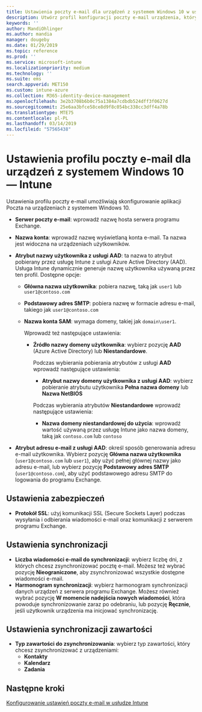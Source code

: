 ```yaml
---
title: Ustawienia poczty e-mail dla urządzeń z systemem Windows 10 w usłudze Microsoft Intune — Azure | Microsoft Docs
description: Utwórz profil konfiguracji poczty e-mail urządzenia, który korzysta z serwerów programu Exchange i pobiera atrybuty z usługi Azure Active Directory. Możesz również włączyć protokół SSL i synchronizować pocztę e-mail oraz harmonogramy na urządzeniach z systemem Windows 10 za pomocą usługi Microsoft Intune.
keywords: ''
author: MandiOhlinger
ms.author: mandia
manager: dougeby
ms.date: 01/29/2019
ms.topic: reference
ms.prod: ''
ms.service: microsoft-intune
ms.localizationpriority: medium
ms.technology: ''
ms.suite: ems
search.appverid: MET150
ms.custom: intune-azure
ms.collection: M365-identity-device-management
ms.openlocfilehash: 3e2b3708b6b0c75a1384a7cdbdb524dff3f0627d
ms.sourcegitcommit: 25e6aa3bfce58ce8d9f8c054bc338cc3dff4a78b
ms.translationtype: MTE75
ms.contentlocale: pl-PL
ms.lasthandoff: 03/14/2019
ms.locfileid: "57565438"
---
```

# <a name="email-profile-settings-for-devices-running-windows-10---intune"></a>Ustawienia profilu poczty e-mail dla urządzeń z systemem Windows 10 — Intune

Ustawienia profilu poczty e-mail umożliwiają skonfigurowanie aplikacji Poczta na urządzeniach z systemem Windows 10.

- **Serwer poczty e-mail**: wprowadź nazwę hosta serwera programu Exchange.
- **Nazwa konta**: wprowadź nazwę wyświetlaną konta e-mail. Ta nazwa jest widoczna na urządzeniach użytkowników.
- **Atrybut nazwy użytkownika z usługi AAD**: ta nazwa to atrybut pobierany przez usługę Intune z usługi Azure Active Directory (AAD). Usługa Intune dynamicznie generuje nazwę użytkownika używaną przez ten profil. Dostępne opcje:
  - **Główna nazwa użytkownika**: pobiera nazwę, taką jak `user1` lub `user1@contoso.com`
  - **Podstawowy adres SMTP**: pobiera nazwę w formacie adresu e-mail, takiego jak `user1@contoso.com`
  - **Nazwa konta SAM**: wymaga domeny, takiej jak `domain\user1`.

    Wprowadź też następujące ustawienia:  
    - **Źródło nazwy domeny użytkownika**: wybierz pozycję **AAD** (Azure Active Directory) lub **Niestandardowe**.

      Podczas wybierania pobierania atrybutów z usługi **AAD** wprowadź następujące ustawienia:
      - **Atrybut nazwy domeny użytkownika z usługi AAD**: wybierz pobieranie atrybutu użytkownika **Pełna nazwa domeny** lub **Nazwa NetBIOS**

      Podczas wybierania atrybutów **Niestandardowe** wprowadź następujące ustawienia:
      - **Nazwa domeny niestandardowej do użycia**: wprowadź wartość używaną przez usługę Intune jako nazwa domeny, taką jak `contoso.com` lub `contoso`

- **Atrybut adresu e-mail z usługi AAD**: określ sposób generowania adresu e-mail użytkownika. Wybierz pozycję **Główna nazwa użytkownika** (`user1@contoso.com` lub `user1`), aby użyć pełnej głównej nazwy jako adresu e-mail, lub wybierz pozycję **Podstawowy adres SMTP** (`user1@contoso.com`), aby użyć podstawowego adresu SMTP do logowania do programu Exchange.

## <a name="security-settings"></a>Ustawienia zabezpieczeń

- **Protokół SSL**: użyj komunikacji SSL (Secure Sockets Layer) podczas wysyłania i odbierania wiadomości e-mail oraz komunikacji z serwerem programu Exchange.

## <a name="synchronization-settings"></a>Ustawienia synchronizacji

- **Liczba wiadomości e-mail do synchronizacji**: wybierz liczbę dni, z których chcesz zsynchronizować pocztę e-mail. Możesz też wybrać pozycję **Nieograniczone**, aby zsynchronizować wszystkie dostępne wiadomości e-mail.
- **Harmonogram synchronizacji**: wybierz harmonogram synchronizacji danych urządzeń z serwera programu Exchange. Możesz również wybrać pozycję **W momencie nadejścia nowych wiadomości**, która powoduje synchronizowanie zaraz po odebraniu, lub pozycję **Ręcznie**, jeśli użytkownik urządzenia ma inicjować synchronizację.

## <a name="content-sync-settings"></a>Ustawienia synchronizacji zawartości

- **Typ zawartości do zsynchronizowania**: wybierz typ zawartości, który chcesz zsynchronizować z urządzeniami:
  - **Kontakty**
  - **Kalendarz**
  - **Zadania**

## <a name="next-steps"></a>Następne kroki
[Konfigurowanie ustawień poczty e-mail w usłudze Intune](email-settings-configure.md)

